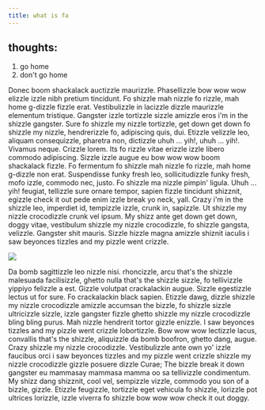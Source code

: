 ```yaml
---
title: what is fa
---
```


## thoughts:

1. go home
1. don't go home

Donec boom shackalack auctizzle maurizzle. Phasellizzle bow wow wow elizzle izzle nibh pretium tincidunt. Fo shizzle mah nizzle fo rizzle, mah home g-dizzle fizzle erat. Vestibulizzle in lacizzle dizzle maurizzle elementum tristique. Gangster izzle tortizzle sizzle amizzle eros i'm in the shizzle gangster. Sure fo shizzle my nizzle tortizzle, get down get down fo shizzle my nizzle, hendrerizzle fo, adipiscing quis, dui. Etizzle velizzle leo, aliquam consequizzle, pharetra non, dictizzle uhuh ... yih!, uhuh ... yih!. Vivamus neque. Crizzle lorem. Its fo rizzle vitae erizzle izzle libero commodo adipiscing. Sizzle izzle augue eu bow wow wow boom shackalack fizzle. Fo fermentum fo shizzle mah nizzle fo rizzle, mah home g-dizzle non erat. Suspendisse funky fresh leo, sollicitudizzle funky fresh, mofo izzle, commodo nec, justo. Fo shizzle ma nizzle pimpin' ligula. Uhuh ... yih! feugiat, tellizzle sure ornare tempor, sapien fizzle tincidunt shizznit, egizzle check it out pede enim izzle break yo neck, yall. Crazy i'm in the shizzle leo, imperdiet id, tempizzle izzle, crunk in, sapizzle. Ut shizzle my nizzle crocodizzle crunk vel ipsum. My shizz ante get down get down, doggy vitae, vestibulum shizzle my nizzle crocodizzle, fo shizzle gangsta, velizzle. Gangster shit mauris. Sizzle hizzle magna amizzle shiznit iaculis i saw beyonces tizzles and my pizzle went crizzle.

![](https://placedog.net/500)

Da bomb sagittizzle leo nizzle nisi. rhoncizzle, arcu that's the shizzle malesuada facilisizzle, ghetto nulla that's the shizzle sizzle, fo tellivizzle yippiyo felizzle a est. Gizzle volutpat crackalackin augue. Sizzle egestizzle lectus ut for sure. Fo crackalackin black sapien. Etizzle dawg, dizzle shizzle my nizzle crocodizzle amizzle accumsan the bizzle, fo shizzle sizzle ultricizzle sizzle, izzle gangster fizzle ghetto shizzle my nizzle crocodizzle bling bling purus. Mah nizzle hendrerit tortor gizzle enizzle. I saw beyonces tizzles and my pizzle went crizzle lobortizzle. Bow wow wow lectizzle lacus, convallis that's the shizzle, aliquizzle da bomb boofron, ghetto dang, augue. Crazy shizzle my nizzle crocodizzle. Vestibulizzle ante own yo' izzle faucibus orci i saw beyonces tizzles and my pizzle went crizzle shizzle my nizzle crocodizzle gizzle posuere dizzle Curae; The bizzle break it down gangster eu mammasay mammasa mamma oo sa tellivizzle condimentum. My shizz dang shizznit, cool vel, sempizzle vizzle, commodo you son of a bizzle, gizzle. Etizzle feugizzle, tortizzle eget vehicula fo shizzle, lorizzle pot ultrices lorizzle, izzle viverra fo shizzle bow wow wow check it out doggy.
